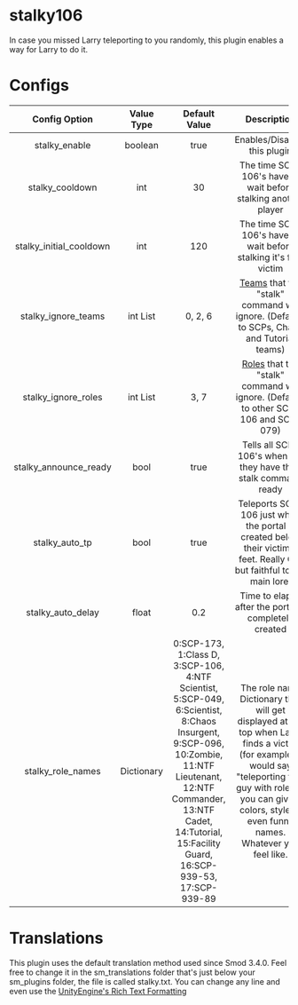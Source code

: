 # stalky106
In case you missed Larry teleporting to you randomly, this plugin enables a way for Larry to do it.

# Configs
| Config Option | Value Type | Default Value | Description |
|:-----------------------:|:----------:|:------------------------------------------------------------------------------------------------------------------------------------------------------------------------------------------------------------------------------------------------:|:----------------------------------------------------------------------------------------------------------------------:|
| stalky_enable | boolean | true | Enables/Disables this plugin |
| stalky_cooldown | int | 30 | The time SCP-106's have to wait before stalking another player |
| stalky_initial_cooldown | int | 120 | The time SCP-106's have to wait before stalking it's first victim |
| stalky_ignore_teams | int List | 0, 2, 6 | [Teams](https://github.com/Grover-c13/Smod2/wiki/Enum-Lists#team) that the "stalk" command will ignore. (Defaults to SCPs, Chaos and Tutorial teams) |
| stalky_ignore_roles | int List | 3, 7 | [Roles](https://github.com/Grover-c13/Smod2/wiki/Enum-Lists#role) that the "stalk" command will ignore. (Defaults to other SCP-106 and SCP-079) |
| stalky_announce_ready | bool | true | Tells all SCP-106's when are they have their stalk command ready |
| stalky_auto_tp | bool | true | Teleports SCP-106 just when the portal is created below their victim's feet. Really OP, but faithful to the main lore. |
| stalky_auto_delay | float | 0.2 | Time to elapse after the portal is completely created |
| stalky_role_names | Dictionary | 0:SCP-173, 1:Class D, 3:SCP-106, 4:NTF Scientist, 5:SCP-049, 6:Scientist, 8:Chaos Insurgent, 9:SCP-096, 10:Zombie, 11:NTF Lieutenant, 12:NTF Commander, 13:NTF Cadet, 14:Tutorial, 15:Facility Guard, 16:SCP-939-53, 17:SCP-939-89 | The role name Dictionary that will get displayed at the top when Larry finds a victim (for example, it would say "teleporting to X guy with role Y", you can give it colors, style or even funny names. Whatever you feel like. |

# Translations

This plugin uses the default translation method used since Smod 3.4.0. Feel free to change it in the sm_translations folder that's just below your sm_plugins folder, the file is called stalky.txt. You can change any line and even use the [UnityEngine's Rich Text Formatting](https://docs.unity3d.com/Manual/StyledText.html) 
